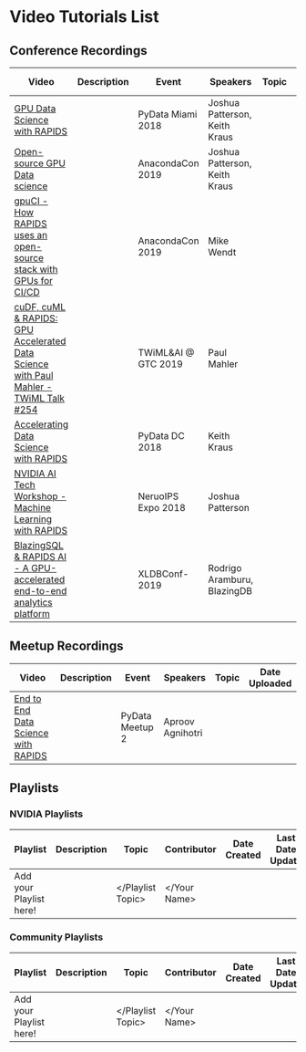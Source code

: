 # Video Tutorials List

## Conference Recordings

| Video                                                                                                                               | Description | Event               | Speakers                      | Topic  | Date Uploaded  |
|-------------------------------------------------------------------------------------------------------------------------------------|-------------|---------------------|-------------------------------|---|---|
| [GPU Data Science with RAPIDS](https://youtu.be/JNzTnne8VLE)    |             | PyData Miami 2018   | Joshua Patterson, Keith Kraus |   |   |
| [Open-source GPU Data science](https://youtu.be/OKL9bTmo9o8)    |             | AnacondaCon 2019    | Joshua Patterson, Keith Kraus |   |   |
| [gpuCI - How RAPIDS uses an open-source stack with GPUs for CI/CD](https://youtu.be/OL53TukSRrI)                                    |             | AnacondaCon 2019    | Mike Wendt                    |   |   |
| [cuDF, cuML & RAPIDS: GPU Accelerated Data Science with Paul Mahler - TWiML Talk #254](https://youtu.be/_EMpe0Zdd88)                |             | TWiML&AI @ GTC 2019 | Paul Mahler                   |   |   |
| [Accelerating Data Science with RAPIDS](https://youtu.be/GVUA3vSPzio)                                                               |             | PyData DC 2018      | Keith Kraus                   |   |   |
| [NVIDIA AI Tech Workshop - Machine Learning with RAPIDS](https://youtu.be/k9E-YSWQxIU)                                                                              |             | NeruoIPS Expo 2018  | Joshua Patterson              |   |   |
| [BlazingSQL & RAPIDS AI - A GPU-accelerated end-to-end analytics platform](https://youtu.be/wPXGwX2iE9U)                            |             | XLDBConf-2019       | Rodrigo Aramburu, BlazingDB   |   |   |

## Meetup Recordings
| Video                                                                                                                               | Description | Event               | Speakers                      | Topic  | Date Uploaded  |
|-------------------------------------------------------------------------------------------------------------------------------------|-------------|---------------------|-------------------------------|---|---| 
| [End to End Data Science with RAPIDS](https://youtu.be/8PcyqzKHmnI) |             | PyData Meetup 2     | Aproov Agnihotri              |   |   |

## Playlists
### NVIDIA Playlists
| Playlist                                                                                                                               | Description | Topic               | Contributor                      | Date Created  | Last Date Update  |
|-------------------------------------------------------------------------------------------------------------------------------------|-------------|---------------------|-------------------------------|---|---| 
| Add your Playlist here! |             | </Playlist Topic>     | </Your Name>             |   |   |

### Community Playlists
| Playlist                                                                                                                               | Description | Topic               | Contributor                      | Date Created  | Last Date Update  |
|-------------------------------------------------------------------------------------------------------------------------------------|-------------|---------------------|-------------------------------|---|---| 
| Add your Playlist here! |             | </Playlist Topic>     | </Your Name>             |   |   |
